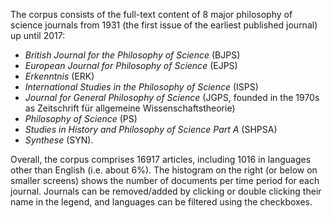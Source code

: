 The corpus consists of the full-text content of 8 major philosophy of science journals from 1931 (the first issue of the earliest published journal) up until 2017: 

* *British Journal for the Philosophy of Science* (BJPS)
* *European Journal for Philosophy of Science* (EJPS)
* *Erkenntnis* (ERK)
* *International Studies in the Philosophy of Science* (ISPS)
* *Journal for General Philosophy of Science* (JGPS, founded in the 1970s as Zeitschrift für allgemeine Wissenschaftstheorie)
* *Philosophy of Science* (PS)
* *Studies in History and Philosophy of Science Part A* (SHPSA)
* *Synthese* (SYN). 

Overall, the corpus comprises 16917 articles, including 1016 in languages other than English (i.e. about 6%). 
The histogram on the right (or below on smaller screens) shows the number of documents per time period for each journal. Journals can be removed/added by clicking or double clicking their name in the legend, and languages can be filtered using the checkboxes.

